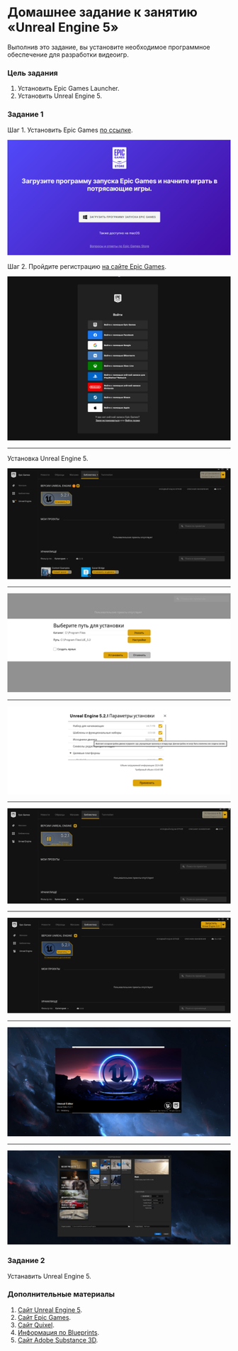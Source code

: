# Домашнее задание к занятию «Unreal Engine 5»

Выполнив это задание, вы установите необходимое программное обеспечение для разработки видеоигр.

### Цель задания

1. Установить Epic Games Launcher.
2. Установить Unreal Engine 5.

### Задание 1

Шаг 1. Установить Epic Games [по ссылке](https://store.epicgames.com/ru/download).

![UE5_install (1).png](/01/images/UE5_install%20(1).png)

Шаг 2. Пройдите регистрацию [на сайте Epic Games](https://www.epicgames.com/id/login?lang=ru&noHostRedirect=true&redirectUrl=https%3A%2F%2Fstore.epicgames.com%2Fru%2Fdownload&client_id=875a3b57d3a640a6b7f9b4e883463ab4).

![UE5_install (2).png](/01/images/UE5_install%20(2).png)

---

Установка Unreal Engine 5.

![UE5_install (3).png](/01/images/UE5_install%20(3).png)

---

![UE5_install (4).png](/01/images/UE5_install%20(4).png)

---

![UE5_install (5).png](/01/images/UE5_install%20(5).png)

---

![UE5_install (6).png](/01/images/UE5_install%20(6).png)

---

![UE5_install (7).png](/01/images/UE5_install%20(7).png)

---

![UE5_install (8).png](/01/images/UE5_install%20(8).png)

---

![UE5_install (9).png](/01/images/UE5_install%20(9).png)

### Задание 2

Устанавить Unreal Engine 5.

### Дополнительные материалы

1. [Сайт Unreal Engine 5](https://www.unrealengine.com/en-US/).
2. [Сайт Epic Games](https://www.epicgames.com/site/ru/home?sessionInvalidated=true).
3. [Сайт Quixel](https://quixel.com/).
4. [Информация по Blueprints](https://docs.unrealengine.com/5.0/en-US/blueprints-visual-scripting-in-unreal-engine/).
5. [Сайт Adobe Substance 3D](https://www.adobe.com/ru/products/substance3d-painter.html).
